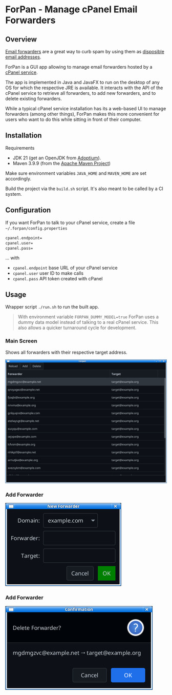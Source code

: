# ForPan - Manage cPanel Email Forwarders

## Overview

[Email forwarders](https://en.wikipedia.org/wiki/Email_forwarding)
are a great way to curb spam by using them as [disposible email addresses](https://en.wikipedia.org/wiki/Disposable_email_address).

ForPan is a GUI app allowing to manage email forwarders hosted by a [cPanel service](https://docs.cpanel.net/cpanel/email/forwarders/).

The app is implemented in Java and JavaFX to run on the desktop of any OS for which the respective JRE is available.
It interacts with the API of the cPanel service to retrieve all forwarders, to add new forwarders, and to delete existing forwarders.

While a typical cPanel service installation has its a web-based UI to manage forwarders (among other things),
ForPan makes this more convenient for users who want to do this while sitting in front of their computer.  

## Installation

Requirements
* JDK 21 (get an OpenJDK from [Adoptium](https://adoptium.net/)).
* Maven 3.9.9 (from the [Apache Maven Project](https://maven.apache.org/download.cgi))

Make sure environment variables `JAVA_HOME` and `MAVEN_HOME` are set accordingly.

Build the project via the `build.sh` script. It's also meant to be called by a CI system.

## Configuration

If you want ForPan to talk to your cPanel service, create a file `~/.forpan/config.properties`

```
cpanel.endpoint=
cpanel.user=
cpanel.pass=
```

... with

* `cpanel.endpoint` base URL of your cPanel service
* `cpanel.user` user ID to make calls
* `cpanel.pass` API token created with cPanel

## Usage

Wrapper script `./run.sh` to run the built app.

> With environment variable `FORPAN_DUMMY_MODEL=true` ForPan uses a dummy data model 
> instead of talking to a real cPanel service.
> This also allows a quicker turnaround cycle for development.

### Main Screen

Shows all forwarders with their respective target address.

![main screen](screenshots/main.png)

### Add Forwarder

![add](screenshots/add.png)

### Add Forwarder

![delete](screenshots/delete.png)

